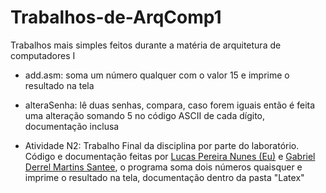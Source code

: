 # Trabalhos-de-ArqComp1
Trabalhos mais simples feitos durante a matéria de arquitetura de computadores I

- add.asm: soma um número qualquer com o valor 15 e imprime o resultado na tela
  
- alteraSenha: lê duas senhas, compara, caso forem iguais então é feita uma alteração somando 5 no código ASCII de cada dígito, documentação inclusa

- Atividade N2: Trabalho Final da disciplina por parte do laboratório. Código e documentação feitas por [Lucas Pereira Nunes (Eu)](https://github.com/Prizrak2) e [Gabriel Derrel Martins Santee](https://github.com/gabriel0derrel), o programa soma dois números quaisquer e imprime o resultado na tela, documentação dentro da pasta "Latex"
